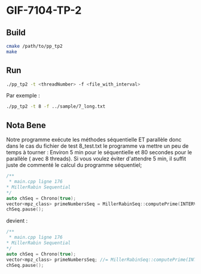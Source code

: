 # GIF-7104-TP-2

## Build

```sh
cmake /path/to/pp_tp2
make
```

## Run

```sh
./pp_tp2 -t <threadNumber> -f <file_with_interval>
```

Par exemple :

```sh
./pp_tp2 -t 8 -f ../sample/7_long.txt
```

## Nota Bene

Notre programme exécute les méthodes séquentielle ET parallèle donc dans le cas du fichier de test 8_test.txt le
programme va mettre un peu de temps à tourner : Environ 5 min pour le séquentielle et 80 secondes pour le parallèle (
avec 8 threads). Si vous voulez éviter d'attendre 5 min, il suffit juste de commenté le calcul du programme séquentiel;

```c++
/**
 * main.cpp ligne 176
* MillerRabin Sequential
*/
auto chSeq = Chrono(true);
vector<mpz_class> primeNumbersSeq = MillerRabinSeq::computePrime(INTERVALS);
chSeq.pause();
```

devient :

```c++
/**
 * main.cpp ligne 176
* MillerRabin Sequential
*/
auto chSeq = Chrono(true);
vector<mpz_class> primeNumbersSeq; //= MillerRabinSeq::computePrime(INTERVALS);
chSeq.pause();
```